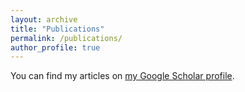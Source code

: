 ```yaml
---
layout: archive
title: "Publications"
permalink: /publications/
author_profile: true
---
```


You can find my articles on <a href="{https://scholar.google.com/citations?hl=en&pli=1&user=gX0Ki9kAAAAJ}">my Google Scholar profile</a>.

